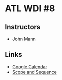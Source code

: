 # ATL WDI #8

## Instructors

* John Mann

## Links

* [Google Calendar]()
* [Scope and Sequence]()
